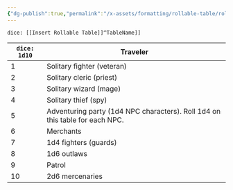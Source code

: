 ```yaml
---
{"dg-publish":true,"permalink":"/x-assets/formatting/rollable-table/rollable-table/"}
---
```



`dice: [[Insert Rollable Table]]^TableName]]`

| `dice: 1d10` | Traveler                                                                     |
| --- | ---------------------------------------------------------------------------- |
| 1   | Solitary fighter (veteran)                                                   |
| 2   | Solitary cleric (priest)                                                     |
| 3   | Solitary wizard (mage)                                                       |
| 4   | Solitary thief (spy)                                                         |
| 5   | Adventuring party (1d4 NPC characters). Roll 1d4 on this table for each NPC. |
| 6   | Merchants                                                                    |
| 7   | 1d4 fighters (guards)                                                        |
| 8   | 1d6 outlaws                                                                  |
| 9   | Patrol                                                                       |
| 10  | 2d6 mercenaries                                                              |{ #TableName}

